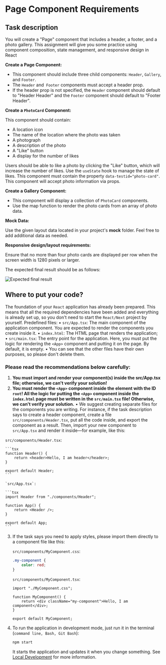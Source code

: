 # Page Component Requirements

## Task description 

You will create a "Page" component that includes a header, a footer, and a photo gallery. This assignment will give you some practice using component composition, state management, and responsive design in React

**Create a Page Component:**

-   This component should include three child components: `Header`, `Gallery`, and `Footer`.
-   The `Header` and` Footer` components must accept a header prop.
-   If the header prop is not specified, the `Header` component should default to "Header Header" and the `Footer` component should default to "Footer Header".

**Create a `PhotoCard` Component:**

This component should contain:

-   A location icon
-   The name of the location where the photo was taken
-   A photograph
-   A description of the photo
-   A "Like" button
-   A display for the number of likes

Users should be able to like a photo by clicking the "Like" button, which will increase the number of likes. Use the `useState` hook to manage the state of likes.
This component must contain the property `data-testid="photo-card"`.
This component will accept photo information via props.

**Create a Gallery Component:**

-   This component will display a collection of `PhotoCard` components.
-   Use the map function to render the photo cards from an array of photo data.

**Mock Data:**

Use the given layout data located in your project's **mock** folder. Feel free to add additional data as needed.

**Responsive design/layout requirements:**

Ensure that no more than four photo cards are displayed per row when the screen width is 1280 pixels or larger.

The expected final result should be as follows:

![Expected final result](https://autocode.git.epam.com/campus_javascript/react/react-assessment/react-state-and-props/-/blob/main/public/task-result.png?ref_type=heads)

## Where to put your code?
The foundation of your `React` application has already been prepared. This means that all the required dependencies have been added and everything is already set up, so you don't need to start the `React/Next` project by yourself.
Predefined files:
•	`src/App.tsx`: The main component of the application component. You are expected to render the components you create inside it.
•	`index.html`: The HTML page that renders the application;
•	`src/main.tsx`: The entry point for the application. Here, you must put the logic for rendering the `<App>` component and putting it on the page. By default, it is empty.
•	You can see that the other files have their own purposes, so please don't delete them.


### Please read the recommendations below carefully:
1. **You must import and render your component(s) inside the src/App.tsx file; otherwise, we can't verify your solution!**
2. **You must render the `<App>` component inside the element with the ID `root`! All the logic for putting the `<App>` component inside the `index.html` page must be written in the `src/main.tsx` file! Otherwise, we can't verify your solution.**
•	We suggest creating separate files for the components you are writing. For instance, if the task description says to create a header component, create a file `src/components/Header.tsx`, put all the code inside, and export the component as a result.
Then, import your new component to `src/App.tsx` and render it inside—for example, like this:

`src/components/Header.tsx`:

    ```tsx
    function Header() {
        return <header>Hello, I am header</header>;
    }

    export default Header;
    ```

    `src/App.tsx`:

    ```tsx
    import Header from "./components/Header";

    function App() {
        return <Header />;
    }

    export default App;
    ```

3. If the task says you need to apply styles, please import them directly to a component file like this:

    `src/components/MyComponent.css`:

    ```css
    .my-component {
        color: red;
    }
    ```

    `src/components/MyComponent.tsx`:

    ```tsx
    import "./MyComponent.css";

    function MyComponent() {
        return <div className="my-component">Hello, I am component</div>;
    }

    export default MyComponent;
    ```

4. To run the application in development mode, just run it in the terminal (`command line, Bash, Git Bash`):

    ```bash
    npm start
    ```

    It starts the application and updates it when you change something. See [Local Development](./docs/LOCAL_DEVELOPMENT_REACT_NEXT.md) for more information.


